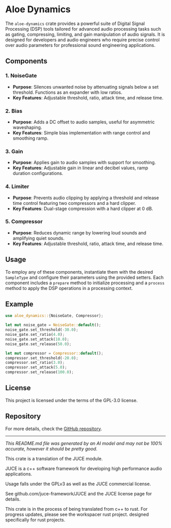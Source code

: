 # Aloe Dynamics

The `aloe-dynamics` crate provides a powerful suite of Digital Signal Processing (DSP) tools tailored for advanced audio processing tasks such as gating, compressing, limiting, and gain manipulation of audio signals. It is designed for developers and audio engineers who require precise control over audio parameters for professional sound engineering applications.

## Components

### 1. NoiseGate
- **Purpose**: Silences unwanted noise by attenuating signals below a set threshold. Functions as an expander with low ratios.
- **Key Features**: Adjustable threshold, ratio, attack time, and release time.

### 2. Bias
- **Purpose**: Adds a DC offset to audio samples, useful for asymmetric waveshaping.
- **Key Features**: Simple bias implementation with range control and smoothing ramp.

### 3. Gain
- **Purpose**: Applies gain to audio samples with support for smoothing.
- **Key Features**: Adjustable gain in linear and decibel values, ramp duration configurations.

### 4. Limiter
- **Purpose**: Prevents audio clipping by applying a threshold and release time control featuring two compressors and a hard clipper.
- **Key Features**: Dual-stage compression with a hard clipper at 0 dB.

### 5. Compressor
- **Purpose**: Reduces dynamic range by lowering loud sounds and amplifying quiet sounds.
- **Key Features**: Adjustable threshold, ratio, attack time, and release time.

## Usage
To employ any of these components, instantiate them with the desired `SampleType` and configure their parameters using the provided setters. Each component includes a `prepare` method to initialize processing and a `process` method to apply the DSP operations in a processing context.

## Example
```rust
use aloe_dynamics::{NoiseGate, Compressor};

let mut noise_gate = NoiseGate::default();
noise_gate.set_threshold(-30.0);
noise_gate.set_ratio(4.0);
noise_gate.set_attack(10.0);
noise_gate.set_release(50.0);

let mut compressor = Compressor::default();
compressor.set_threshold(-20.0);
compressor.set_ratio(3.0);
compressor.set_attack(5.0);
compressor.set_release(100.0);
```

## License
This project is licensed under the terms of the GPL-3.0 license.

## Repository
For more details, check the [GitHub repository](https://github.com/klebs6/aloe-rs).

---

_This README.md file was generated by an AI model and may not be 100% accurate, however it should be pretty good._

This crate is a translation of the JUCE module.

JUCE is a c++ software framework for developing high performance audio applications.

Usage falls under the GPLv3 as well as the JUCE commercial license.

See github.com/juce-framework/JUCE and the JUCE license page for details.

This crate is in the process of being translated from c++ to rust. For progress updates, please see the workspacer rust project. designed specifically for rust projects.
